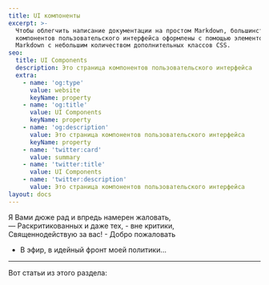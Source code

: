 ```yaml
---
title: UI компоненты
excerpt: >-
  Чтобы облегчить написание документации на простом Markdown, большинство
  компонентов пользовательского интерфейса оформлены с помощью элементов
  Markdown с небольшим количеством дополнительных классов CSS.
seo:
  title: UI Components
  description: Это страница компонентов пользовательского интерфейса
  extra:
    - name: 'og:type'
      value: website
      keyName: property
    - name: 'og:title'
      value: UI Components
      keyName: property
    - name: 'og:description'
      value: Это страница компонентов пользовательского интерфейса
      keyName: property
    - name: 'twitter:card'
      value: summary
    - name: 'twitter:title'
      value: UI Components
    - name: 'twitter:description'
      value: Это страница компонентов пользовательского интерфейса
layout: docs
---
```


Я Вами дюже рад и впредь намерен жаловать,  
— Раскритикованных и даже тех, - вне критики,  
Священнодействую за вас! - Добро пожаловать  
- В эфир, в идейный фронт моей политики...  

***

Вот статьи из этого раздела:
